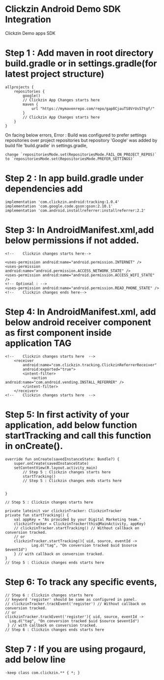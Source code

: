 # Clickzin Android Demo SDK Integration

Clickzin Demo apps SDK

# Step 1 : Add maven in root directory build.gradle or in settings.gradle(for latest project structure)

    allprojects { 
        repositories { 
            google()
            // Clickzin App Changes starts here
            maven { 
                url "https://mymavenrepo.com/repo/gap8CjauTS8VrUs57tgf/"
            }
            // Clickzin App Changes starts here
        }
    }

On facing below errors,
Error : Build was configured to prefer settings repositories over project repositories but
repository 'Google' was added by build file 'build.gradle' in settings.gradle,

    change `repositoriesMode.set(RepositoriesMode.FAIL_ON_PROJECT_REPOS)`
    to `repositoriesMode.set(RepositoriesMode.PREFER_SETTINGS)`

# Step 2 : In app build.gradle under dependencies add

    implementation 'com.clickzin.android:tracking:1.0.4'
    implementation 'com.google.code.gson:gson:2.10.1'
    implementation 'com.android.installreferrer:installreferrer:2.2'

# Step 3: In AndroidManifest.xml,add below permissions if not added.

    <!--    Clickzin changes starts here-->

    <uses-permission android:name="android.permission.INTERNET" />
    <uses-permission android:name="android.permission.ACCESS_NETWORK_STATE" />
    <uses-permission android:name="android.permission.ACCESS_WIFI_STATE" />
    <!-- Optional : -->
    <uses-permission android:name="android.permission.READ_PHONE_STATE" />
    <!--    Clickzin changes ends here-->

# Step 4: In AndroidManifest.xml, add below android receiver component as first component inside application TAG

    <!--    Clickzin changes starts here  -->
        <receiver
            android:name="com.clickzin.tracking.ClickzinReferrerReceiver"
            android:exported="true">
            <intent-filter>
                <action android:name="com.android.vending.INSTALL_REFERRER" />
            </intent-filter>
        </receiver>
    <!--    Clickzin changes starts here  -->

# Step 5: In first activity of your application, add below function startTracking and call this  function in onCreate().

    override fun onCreate(savedInstanceState: Bundle?) {
        super.onCreate(savedInstanceState)
        setContentView(R.layout.activity_main)
            // Step 5 : Clickzin changes starts here
            startTracking()
            // Step 5 : Clickzin changes ends starts here


    }

    // Step 5 : Clickzin changes starts here

    private lateinit var clickzinTracker: ClickzinTracker
    private fun startTracking() {
        val appKey = "As provided by your Digital Marketing team."
        clickzinTracker = ClickzinTracker(this@MainActivity, appKey)
        // clickzinTracker.startTracking() // Without callback on conversion tracked.
        // or
        clickzinTracker.startTracking(){ uid, source, eventId ->
                Log.d("tag", "On conversion tracked $uid $source $eventId")
        } // with callback on conversion tracked.
    }
    // Step 5 : Clickzin changes ends starts here

# Step 6: To track any specific events,

    // Step 6 : Clickzin changes starts here
    // keyword 'register' should be same as configured in panel.
    // clickzinTracker.trackEvent('register') // Without callback on conversion tracked.
    // or
    clickzinTracker.trackEvent('register'){ uid, source, eventId ->
      Log.d("tag", "On conversion tracked $uid $source $eventId")
     } // with callback on conversion tracked.
    // Step 6 : Clickzin changes ends starts here

# Step 7 : If you are using progaurd, add below line

    -keep class com.clickzin.** { *; }


